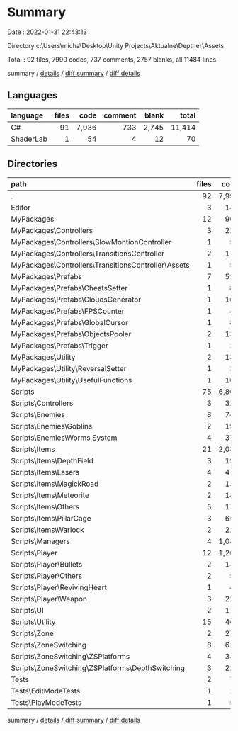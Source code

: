 # Summary

Date : 2022-01-31 22:43:13

Directory c:\Users\micha\Desktop\Unity Projects\Aktualne\Depther\Assets

Total : 92 files,  7990 codes, 737 comments, 2757 blanks, all 11484 lines

summary / [details](details.md) / [diff summary](diff.md) / [diff details](diff-details.md)

## Languages
| language | files | code | comment | blank | total |
| :--- | ---: | ---: | ---: | ---: | ---: |
| C# | 91 | 7,936 | 733 | 2,745 | 11,414 |
| ShaderLab | 1 | 54 | 4 | 12 | 70 |

## Directories
| path | files | code | comment | blank | total |
| :--- | ---: | ---: | ---: | ---: | ---: |
| . | 92 | 7,990 | 737 | 2,757 | 11,484 |
| Editor | 3 | 149 | 2 | 49 | 200 |
| MyPackages | 12 | 900 | 133 | 315 | 1,348 |
| MyPackages\Controllers | 3 | 224 | 19 | 68 | 311 |
| MyPackages\Controllers\SlowMontionController | 1 | 52 | 4 | 16 | 72 |
| MyPackages\Controllers\TransitionsController | 2 | 172 | 15 | 52 | 239 |
| MyPackages\Controllers\TransitionsController\Assets | 1 | 54 | 4 | 12 | 70 |
| MyPackages\Prefabs | 7 | 539 | 55 | 175 | 769 |
| MyPackages\Prefabs\CheatsSetter | 1 | 83 | 2 | 25 | 110 |
| MyPackages\Prefabs\CloudsGenerator | 1 | 165 | 22 | 54 | 241 |
| MyPackages\Prefabs\FPSCounter | 1 | 41 | 3 | 12 | 56 |
| MyPackages\Prefabs\GlobalCursor | 1 | 85 | 1 | 27 | 113 |
| MyPackages\Prefabs\ObjectsPooler | 2 | 137 | 27 | 47 | 211 |
| MyPackages\Prefabs\Trigger | 1 | 28 | 0 | 10 | 38 |
| MyPackages\Utility | 2 | 137 | 59 | 72 | 268 |
| MyPackages\Utility\ReversalSetter | 1 | 34 | 7 | 16 | 57 |
| MyPackages\Utility\UsefulFunctions | 1 | 103 | 52 | 56 | 211 |
| Scripts | 75 | 6,868 | 587 | 2,365 | 9,820 |
| Scripts\Controllers | 3 | 320 | 20 | 117 | 457 |
| Scripts\Enemies | 8 | 745 | 86 | 245 | 1,076 |
| Scripts\Enemies\Goblins | 2 | 192 | 15 | 57 | 264 |
| Scripts\Enemies\Worms System | 4 | 372 | 49 | 131 | 552 |
| Scripts\Items | 21 | 2,037 | 178 | 728 | 2,943 |
| Scripts\Items\DepthField | 3 | 195 | 53 | 71 | 319 |
| Scripts\Items\Lasers | 4 | 473 | 27 | 147 | 647 |
| Scripts\Items\MagickRoad | 2 | 133 | 12 | 51 | 196 |
| Scripts\Items\Meteorite | 2 | 184 | 12 | 65 | 261 |
| Scripts\Items\Others | 5 | 178 | 10 | 60 | 248 |
| Scripts\Items\PillarCage | 3 | 654 | 59 | 261 | 974 |
| Scripts\Items\Warlock | 2 | 220 | 5 | 73 | 298 |
| Scripts\Managers | 4 | 1,083 | 76 | 367 | 1,526 |
| Scripts\Player | 12 | 1,208 | 80 | 431 | 1,719 |
| Scripts\Player\Bullets | 2 | 144 | 7 | 53 | 204 |
| Scripts\Player\Others | 2 | 55 | 2 | 19 | 76 |
| Scripts\Player\RevivingHeart | 1 | 40 | 3 | 14 | 57 |
| Scripts\Player\Weapon | 3 | 224 | 22 | 80 | 326 |
| Scripts\UI | 2 | 115 | 3 | 35 | 153 |
| Scripts\Utility | 15 | 464 | 32 | 130 | 626 |
| Scripts\Zone | 2 | 278 | 35 | 98 | 411 |
| Scripts\ZoneSwitching | 8 | 618 | 77 | 214 | 909 |
| Scripts\ZoneSwitching\ZSPlatforms | 4 | 347 | 53 | 107 | 507 |
| Scripts\ZoneSwitching\ZSPlatforms\DepthSwitching | 3 | 224 | 35 | 71 | 330 |
| Tests | 2 | 73 | 15 | 28 | 116 |
| Tests\EditModeTests | 1 | 17 | 3 | 4 | 24 |
| Tests\PlayModeTests | 1 | 56 | 12 | 24 | 92 |

summary / [details](details.md) / [diff summary](diff.md) / [diff details](diff-details.md)